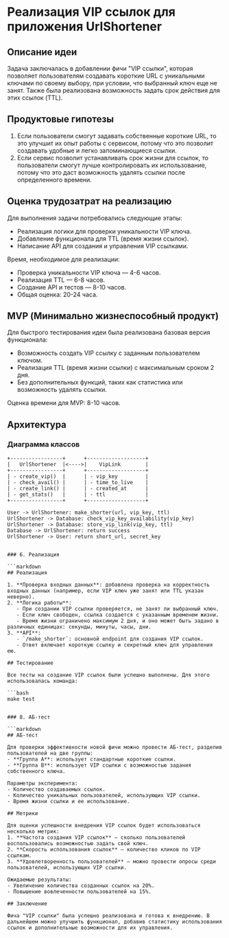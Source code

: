 # Реализация VIP ссылок для приложения UrlShortener

## Описание идеи

Задача заключалась в добавлении фичи "VIP ссылки", которая позволяет пользователям создавать короткие URL с уникальными ключами по своему выбору, при условии, что выбранный ключ еще не занят. Также была реализована возможность задать срок действия для этих ссылок (TTL).

## Продуктовые гипотезы

1. Если пользователи смогут задавать собственные короткие URL, то это улучшит их опыт работы с сервисом, потому что это позволит создавать удобные и легко запоминающиеся ссылки.
2. Если сервис позволит устанавливать срок жизни для ссылок, то пользователи смогут лучше контролировать их использование, потому что это даст возможность удалять ссылки после определенного времени.

## Оценка трудозатрат на реализацию

Для выполнения задачи потребовались следующие этапы:
- Реализация логики для проверки уникальности VIP ключа.
- Добавление функционала для TTL (время жизни ссылок).
- Написание API для создания и управления VIP ссылками.

Время, необходимое для реализации:
- Проверка уникальности VIP ключа — 4-6 часов.
- Реализация TTL — 6-8 часов.
- Создание API и тестов — 8-10 часов.
- Общая оценка: 20-24 часа.

## MVP (Минимально жизнеспособный продукт)

Для быстрого тестирования идеи была реализована базовая версия функционала:
- Возможность создать VIP ссылку с заданным пользователем ключом.
- Реализация TTL (время жизни ссылки) с максимальным сроком 2 дня.
- Без дополнительных функций, таких как статистика или возможность удалять ссылки.

Оценка времени для MVP: 8-10 часов.

## Архитектура

### Диаграмма классов

```plaintext
+-----------------+      +-------------------+
|   UrlShortener  |<---->|    VipLink        |
+-----------------+      +-------------------+
| - create_vip()  |      | - vip_key         |
| - check_avail() |      | - time_to_live    |
| - create_link() |      | - created_at      |
| - get_stats()   |      | - ttl             |
+-----------------+      +-------------------+

User -> UrlShortener: make_shorter(url, vip_key, ttl)
UrlShortener -> Database: check_vip_key_availability(vip_key)
UrlShortener -> Database: store_vip_link(vip_key, ttl)
Database -> UrlShortener: return success
UrlShortener -> User: return short_url, secret_key


### 6. Реализация

```markdown
## Реализация

1. **Проверка входных данных**: добавлена проверка на корректность входных данных (например, если VIP ключ уже занят или TTL указан неверно).
2. **Логика работы**:
   - При создании VIP ссылки проверяется, не занят ли выбранный ключ.
   - Если ключ свободен, ссылка создается с указанным временем жизни.
   - Время жизни ограничено максимум 2 дня, и оно может быть задано в различных единицах: секунды, минуты, часы, дни.
3. **API**:
   - `/make_shorter`: основной endpoint для создания VIP ссылок.
   - Ответ включает короткую ссылку и секретный ключ для управления ею.

## Тестирование

Все тесты на создание VIP ссылок были успешно выполнены. Для этого использовалась команда:

```bash
make test


### 8. АБ-тест

```markdown
## АБ-тест

Для проверки эффективности новой фичи можно провести АБ-тест, разделив пользователей на две группы:
- **Группа A**: использует стандартные короткие ссылки.
- **Группа B**: использует VIP ссылки с возможностью задания собственного ключа.

Параметры эксперимента:
- Количество создаваемых ссылок.
- Количество уникальных пользователей, использующих VIP ссылки.
- Время жизни ссылки и ее использование.

## Метрики

Для оценки успешности внедрения VIP ссылок будет использоваться несколько метрик:
1. **Частота создания VIP ссылок** — сколько пользователей воспользовались возможностью задать свой ключ.
2. **Скорость использования ссылок** — количество кликов по VIP ссылкам.
3. **Удовлетворенность пользователей** — можно провести опросы среди пользователей, использующих VIP ссылки.

Ожидаемые результаты:
- Увеличение количества созданных ссылок на 20%.
- Повышение вовлеченности пользователей на 15%.

## Заключение

Фича "VIP ссылки" была успешно реализована и готова к внедрению. В дальнейшем можно улучшить функционал, добавив статистику использования ссылок и дополнительные возможности для их управления.
